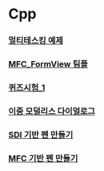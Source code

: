 # Cpp

### <a href = "https://github.com/ksh19/Cpp/new/main">멀티테스킹 예제</a>
<p></p>

### <a href = "https://github.com/ksh19/Cpp/blob/main/MFC_FormView%20%EA%B7%B8%EB%A6%BC%ED%8C%90.md">MFC_FormView 팀플</a>
<p></p>

### <a href = "https://github.com/ksh19/Cpp/blob/main/Quiz_1.md">퀴즈시험_1</a>
<p></p>

### <a href = "https://github.com/ksh19/Cpp/blob/main/%EC%9D%B4%EC%A4%91%20%EB%AA%A8%EB%8D%9C%EB%A6%AC%EC%8A%A4%20%EB%8B%A4%EC%9D%B4%EC%96%BC%EB%A1%9C%EA%B7%B8.md">이중 모덜리스 다이얼로그</a>
<p></p>

### <a href = "https://github.com/ksh19/Cpp/new/main">SDI 기반 펜 만들기</a>
<p></p>

### <a href = https://github.com/ksh19/Cpp/blob/main/MFC%20%EA%B8%B0%EB%B0%98%20%ED%8E%9C%20%EB%A7%8C%EB%93%A4%EA%B8%B0.md>MFC 기반 펜 만들기</a>

